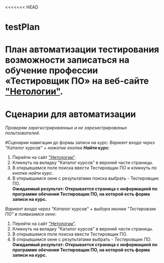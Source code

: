 <<<<<<< HEAD
# testPlan
План автоматизации тестирования возможности записаться на обучение профессии «Тестировщик ПО» на веб-сайте ["Нетологии"](https://netology.ru/).
=======

# Сценарии для автоматизации

*Проверям зарегистрированных и не зарезистрированых польтзователей.*

#Сценарии навигации до формы записи на курс:
*Вариант входа через "Каталог курсов" + нажатие кнопки **Найти курс**:*
  1. Перейти на сайт ["Нетологии"](https://netology.ru/).
  2. Кликнуть на вкладку "Каталог курсов" в верхней части страницы.
  3. В открывшемся поле поиска ввести Тестировщик ПО и кликнуть по кнопке *найти курс*.
  4. В открывшимся окне с результатами поиска выбрать - Тестировщик ПО.
<br>  **Ожидаемый результат: Открывается страница с информацией по программе обечения Тестировщик ПО, на которой есть форма записи на курс.**

*Вариант входа через "Каталог курсов" + выбора иконки "Тестировзик ПО" в появизимся окне:*
  1. Перейти на сайт ["Нетологии"](https://netology.ru/).
  2. Кликнуть на вкладку "Каталог курсов" в верхней части страницы.
  3. В открывшемся поле поиска ввести Тестировщик ПО.
  4. В открывшимся окне с результатами  выбрать - *Тестировщик ПО*.
<br> **Ожидаемый результат: Открывается страница с информацией по программе обечения Тестировщик ПО, на которой есть форма записи на курс.**